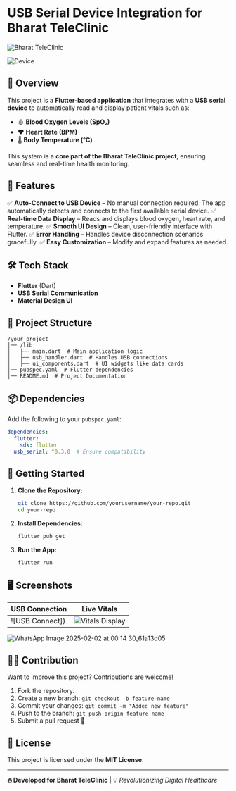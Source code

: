 # USB Serial Device Integration for Bharat TeleClinic

![Bharat TeleClinic](https://github.com/user-attachments/assets/cce95b08-6319-4652-913e-bcea3e510b5f)

![Device](https://github.com/user-attachments/assets/0b146d0f-cc70-4920-a876-6f069181b8ee)

## 📌 Overview
This project is a **Flutter-based application** that integrates with a **USB serial device** to automatically read and display patient vitals such as:
- 🩸 **Blood Oxygen Levels (SpO₂)**
- ❤️ **Heart Rate (BPM)**
- 🌡 **Body Temperature (°C)**

This system is a **core part of the Bharat TeleClinic project**, ensuring seamless and real-time health monitoring.

## 🚀 Features
✅ **Auto-Connect to USB Device** – No manual connection required. The app automatically detects and connects to the first available serial device.
✅ **Real-time Data Display** – Reads and displays blood oxygen, heart rate, and temperature.
✅ **Smooth UI Design** – Clean, user-friendly interface with Flutter.
✅ **Error Handling** – Handles device disconnection scenarios gracefully.
✅ **Easy Customization** – Modify and expand features as needed.

## 🛠️ Tech Stack
- **Flutter** (Dart)
- **USB Serial Communication**
- **Material Design UI**

## 📂 Project Structure
```
/your_project
│── /lib
│   ├── main.dart  # Main application logic
│   ├── usb_handler.dart  # Handles USB connections
│   ├── ui_components.dart  # UI widgets like data cards
│── pubspec.yaml  # Flutter dependencies
│── README.md  # Project Documentation
```

## 📦 Dependencies
Add the following to your `pubspec.yaml`:
```yaml
dependencies:
  flutter:
    sdk: flutter
  usb_serial: ^0.3.0  # Ensure compatibility
```

## 🚀 Getting Started
1. **Clone the Repository:**
   ```sh
   git clone https://github.com/yourusername/your-repo.git
   cd your-repo
   ```
2. **Install Dependencies:**
   ```sh
   flutter pub get
   ```
3. **Run the App:**
   ```sh
   flutter run
   ```

## 🖥️ Screenshots
| USB Connection | Live Vitals |
|---------------|------------|
| ![USB Connect]) | ![Vitals Display](https://your-image-url.com/vitals.png) |
![WhatsApp Image 2025-02-02 at 00 14 30_61a13d05](https://github.com/user-attachments/assets/601f4f60-c7b7-4238-9980-71c633ef35fb)


## 👨‍💻 Contribution
Want to improve this project? Contributions are welcome!
1. Fork the repository.
2. Create a new branch: `git checkout -b feature-name`
3. Commit your changes: `git commit -m "Added new feature"`
4. Push to the branch: `git push origin feature-name`
5. Submit a pull request 🎉

## 📜 License
This project is licensed under the **MIT License**.

---

**🔥 Developed for Bharat TeleClinic** | 💡 _Revolutionizing Digital Healthcare_

